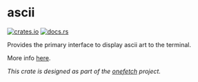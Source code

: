 # ascii

[![crates.io](https://img.shields.io/crates/v/onefetch-ascii)](https://crates.io/crates/onefetch-ascii)
[![docs.rs](https://img.shields.io/docsrs/onefetch-ascii)](https://docs.rs/onefetch-ascii)

Provides the primary interface to display ascii art to the terminal.

More info [here](https://github.com/o2sh/onefetch/wiki/ascii-art).

_This crate is designed as part of the [onefetch](https://github.com/o2sh/onefetch) project._
